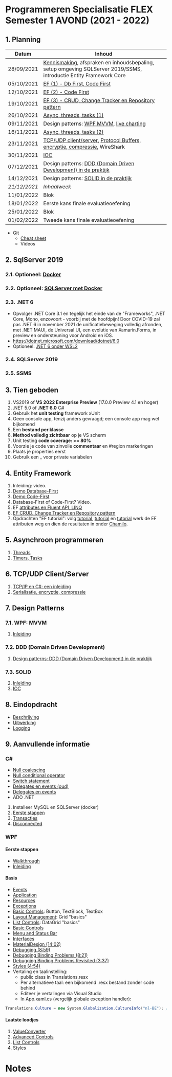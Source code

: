 # Programmeren Specialisatie FLEX Semester 1 AVOND (2021 - 2022)

## 1. Planning

| Datum        | Inhoud                                                       |
| ------------ | ------------------------------------------------------------ |
| 28/09/2021   | [Kennismaking](./Documents/Kennismaking.md), afspraken en inhoudsbepaling, setup omgeving SQLServer 2019/SSMS, introductie Entity Framework Core |
| 05/10/2021   | [EF (1) - Db First, Code First](./Documents/EF_1_CodeFirst.md) |
| 12/10/2021   | [EF (2) - Code First](./Documents/EF_2.md)                   |
| 19/10/2021   | [EF (3) - CRUD, Change Tracker en Repository pattern](./Documents/EF_3.md) |
| 26/10/2021   | [Async, threads, tasks (1)](./Documents/Threading_1.md)      |
| 09/11/2021   | Design patterns: [WPF MVVM](./Documents/MVVM.md), [live charting](./Documents/LiveCharting.md) |
| 16/11/2021   | [Async, threads, tasks (2)](./Documents/threading_2.md)      |
| 23/11/2021   | [TCP/UDP client/server](./Documents/SimpleTCP.md), [Protocol Buffers, encryptie, compressie](./Serialisatie.md), WireShark |
| 30/11/2021   | [IOC](./Documents/ioc.md)                                    |
| 07/12/2021   | Design patterns: [DDD (Domain Driven Development) in de praktijk](./Documents/DDD.md) |
| 14/12/2021   | Design patterns: [SOLID in de praktijk](./Documents/SOLID.md) |
| *21/12/2021* | *Inhaalweek*                                                 |
| 11/01/2022   | Blok                                                         |
| 18/01/2022   | Eerste kans finale evaluatieoefening                         |
| 25/01/2022   | Blok                                                         |
| 01/02/2022   | Tweede kans finale evaluatieoefening                         |

* Git
  * [Cheat sheet](./Documents/GitCheatSheet.pdf)
  * Videos

## 2. SqlServer 2019

### 2.1. Optioneel: [Docker](./Documents/Docker.md)

### 2.2. Optioneel: [SQLServer met Docker](./Documents/SQLServer2019ViaDocker.md)

### 2.3. .NET 6

* Opvolger .NET Core 3.1 en tegelijk het einde van de "Frameworks", .NET Core, Mono, enzovoort - voorbij met de hoofdpijn! Door COVID-19 zal pas .NET 6 in november 2021 de unificatiebeweging volledig afronden, met .NET MAUI, de Universal UI, een evolutie van Xamarin.Forms, in preview en ondersteuning voor Android en iOS.
* https://dotnet.microsoft.com/download/dotnet/6.0
* Optioneel: [.NET 6 onder WSL2](./Documents/NET6onWSL2.md)

### 2.4. SQLServer 2019

### 2.5. SSMS

## 3. Tien geboden

1. VS2019 of **VS 2022 Enterprise Preview** (17.0.0 Preview 4.1 en hoger)
2. .NET 5.0 of **.NET 6.0** C#
3. Gebruik het **unit testing** framework xUnit
4. Geen console app, tenzij anders gevraagd; een console app mag wel bijkomend
5. Een **bestand per klasse**
6. **Method volledig zichtbaar** op je VS scherm
7. Unit testing **code coverage: >= 80%**
8. Voorzie je code van zinvolle **commentaar** en #region markeringen
9. Plaats je properties eerst
10. Gebruik een _ voor private variabelen

## 4. Entity Framework

1. Inleiding: video.
2. [Demo Database-First](./Documents/EF_1_DbFirstDemo.md)
3. [Demo Code-First](./Documents/EF_1_CodeFirst.md)
4. Database-First of Code-First? Video.
5. EF [attributes en Fluent API, LINQ](./Documents/EF_2.md)
6. [EF CRUD, Change Tracker en Repository pattern](./Documents/EF_3.md)
7. Opdrachten "EF tutorial": volg [tutorial](./Documents/1_EntityFrameworkCore_GetStarted.pdf), [tutorial](./Documents/2_EntityFrameworkCore_DataModelling.pdf) en [tutorial](./Documents/4_EntityFramework_CRUD.pdf) werk de EF attributen weg en dien de resultaten in onder [Chamilo](https://chamilo.hogent.be/index.php?go=CourseViewer&application=Chamilo%5CApplication%5CWeblcms&course=47725&tool=Assignment&browser=Table&tool_action=Display&publication=1875737).

## 5. Asynchroon programmeren

1. [Threads](./Documents/Threading_1.md)
2. [Timers, Tasks](./Documents/threading_2.md)

## 6. TCP/UDP Client/Server

1. [TCP/IP en C#: een inleiding](./Documents/SimpleTCP.md)
2. [Serialisatie, encryptie, compressie](./Documents/Serialisatie.md)

## 7. Design Patterns

### 7.1. WPF: MVVM

1. [Inleiding](./Documents/MVVM.md)

### 7.2. DDD (Domain Driven Development)

1.   [Design patterns: DDD (Domain Driven Development) in de praktijk](./Documents/DDD.md)

### 7.3. SOLID

2. [Inleiding](./Documents/SOLID.md)
3.   [IOC](./Documents/ioc.md)

## 8. Eindopdracht

* [Beschrijving](./Documents/Eindopdracht.md)
* [Uitwerking](./Documents/EindopdrachtUitwerking.md)
* [Logging](./Documents/SeriLog.md)

## 9. Aanvullende informatie

### C#

- [Null coalescing](./Documents/NullCoalescing.md)
- [Null conditional operator](./Documents/NullConditionalOperator.md)
- [Switch statement](./Documents/switch.md)
- [Delegates en events (oud)](./Documents/DelegatesEvents.pdf)
- [Delegates en events](./Documents/delegate.md)
- ADO .NET
1. Installeer MySQL en SQLServer (docker)
2. [Eerste stappen](./Documents/adonet1.md)
3. [Transacties](./Documents/adonetTransactions.md)
4. [Disconnected](./Documents/adonet3.md)

### WPF

#### Eerste stappen

- [Walkthrough](./Documents/WPF/WPFIntro.md)
- [Inleiding](./Documents/WPF/WPF_1_XAML.md)

#### Basis

- [Events](./Documents/WPF/WPF_2_Events.md)              
- [Application](./Documents/WPF/WPF_3_AppCommandLine.md)
- [Resources](./Documents/WPF/WPF_4_Resources.md)   
- [Exceptions](./Documents/WPF/WPF_5_Exceptions.md)
- [Basic Controls](./Documents/WPF/WPF_6_ControlsBasic.md): Button, TextBlock, TextBox
- [Layout Management](./Documents/WPF/WPF_7_LayoutManagement.md): Grid "basics"
- [List Controls](./Documents/WPF/WPF_11_ControlsList.md): DataGrid "basics"
- [Basic Controls](./Documents/WPF/WPF_6_ControlsBasic.md)
- [Menu and Status Bar](./Documents/WPF/WPF_13_MenuStatusBar.md)
- [Interfaces](./Documents/Interfaces1.md)
- [MaterialDesign (14:02)](https://www.youtube.com/watch?v=F0V01mYER5E&list=PLM3q9wWBZWb-_ZzoI8AFDxJRLYWTXDyYE&index=1)
- [Debugging (8:59)](https://www.youtube.com/watch?v=CHhgN5DoOMM&list=PLM3q9wWBZWb9ZkhEDkQLqQ43qtDSL_ANJ&index=1)
- [Debugging Binding Problems (8:21)](https://www.youtube.com/watch?v=gr4Ye8EvvU0&list=PLM3q9wWBZWb9ZkhEDkQLqQ43qtDSL_ANJ&index=2)
- [Debugging Binding Problems Revisited (3:37)](https://www.youtube.com/watch?v=TMpHLmDDwQo&list=PLM3q9wWBZWb9ZkhEDkQLqQ43qtDSL_ANJ&index=3)
- [Styles (4:54)](https://www.youtube.com/watch?v=kC9-Xow-aEg&list=PLM3q9wWBZWb9ZkhEDkQLqQ43qtDSL_ANJ&index=4)
- Vertaling en taalinstelling:
  - public class in Translations.resx
  - Per alternatieve taal: een bijkomend .resx bestand zonder code behind
  - Editeer je vertalingen via Visual Studio
  - In App.xaml.cs (vergelijk globale exception handler): 

```c#
Translations.Culture = new System.Globalization.CultureInfo("nl-BE"); // en-US nl-BE
```
#### Laatste loodjes

1. [ValueConverter](./Documents/WPF/WPF_9_ValueConverter.md)
2. [Advanced Controls](./Documents/WPF/WPF_10_ControlsAdvanced.md)   
3. [List Controls](./Documents/WPF/WPF_11_ControlsList.md)
4. [Styles](./Documents/WPF/WPF_12_Styles.md)            

<!-- 
## Introspection

1. [Reflection](./Documents/Reflection.md)
2. [Dynamic](./Documents/Dynamic.md)

## 10. OAuth 2.0 en OpenID Connect

* Principe van Kerckhoffs 
-->

# Notes

<!-- - GraphQL: REST, zie cursus Web4. https://cloud-trends.medium.com/grpc-vs-restful-api-vs-graphql-web-socket-tcp-sockets-and-udp-beyond-client-server-43338eb02e37 en https://blog.logrocket.com/why-you-shouldnt-use-graphql/. -->